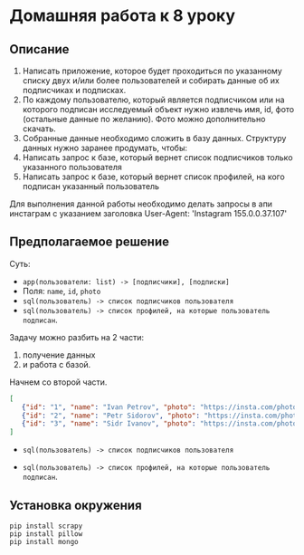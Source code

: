 # Домашняя работа к 8 уроку

## Описание

1) Написать приложение, которое будет проходиться по указанному
   списку двух и/или более пользователей и собирать данные об их
   подписчиках и подписках.
2) По каждому пользователю, который является подписчиком или на
   которого подписан исследуемый объект нужно извлечь имя, id,
   фото (остальные данные по желанию). Фото можно дополнительно
   скачать.
3) Собранные данные необходимо сложить в базу данных. Структуру
   данных нужно заранее продумать, чтобы:
4) Написать запрос к базе, который вернет список подписчиков
   только указанного пользователя
5) Написать запрос к базе, который вернет список профилей, на кого
   подписан указанный пользователь

Для выполнения данной работы необходимо делать запросы в апи
инстаграм с указанием заголовка
User-Agent: 'Instagram 155.0.0.37.107'

## Предполагаемое решение

Суть:
* `app(пользователи: list) -> [подписчики], [подписки]`
* Поля: `name`, `id`, `photo`
* `sql(пользователь) -> список подписчиков пользователя`
* `sql(пользователь) -> список профилей, на которые пользователь подписан`.

Задачу можно разбить на 2 части:
1) получение данных
2) и работа с базой.

Начнем со второй части.

```json
[
   {"id": "1", "name": "Ivan Petrov", "photo": "https://insta.com/photos/2A39BC328E.jpeg"},
   {"id": "2", "name": "Petr Sidorov", "photo": "https://insta.com/photos/2A39BC328E.jpeg"},
   {"id": "3", "name": "Sidr Ivanov", "photo": "https://insta.com/photos/2A39BC328E.jpeg"}
]
```

* `sql(пользователь) -> список подписчиков пользователя`

  
* `sql(пользователь) -> список профилей, на которые пользователь подписан`.

## Установка окружения

```shell
pip install scrapy
pip install pillow
pip install mongo
```
